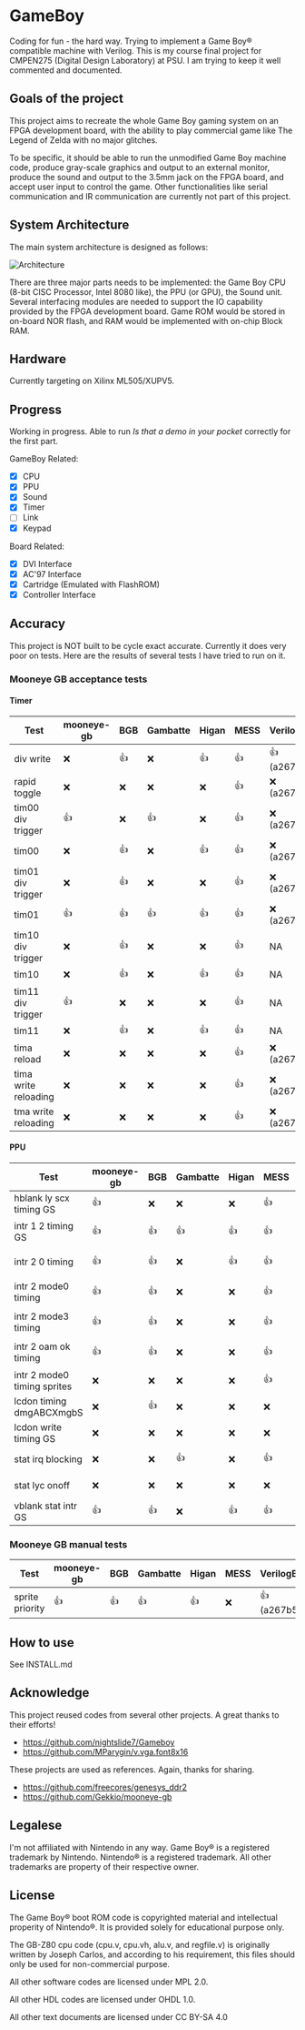 GameBoy
=======

Coding for fun - the hard way. Trying to implement a Game Boy® compatible machine with Verilog. This is my course final project for CMPEN275 (Digital Design Laboratory) at PSU. I am trying to keep it well commented and documented.

## Goals of the project

This project aims to recreate the whole Game Boy gaming system on an FPGA development board, with the ability to play commercial game like The Legend of Zelda with no major glitches.

To be specific, it should be able to run the unmodified Game Boy machine code, produce gray-scale graphics and output to an external monitor, produce the sound and output to the 3.5mm jack on the FPGA board, and accept user input to control the game. Other functionalities like serial communication and IR communication are currently not part of this project.

## System Architecture

The main system architecture is designed as follows:

![Architecture](https://cdn.hackaday.io/images/6958041523363605244.jpg)

There are three major parts needs to be implemented: the Game Boy CPU (8-bit CISC Processor, Intel 8080 like), the PPU (or GPU), the Sound unit. Several interfacing modules are needed to support the IO capability provided by the FPGA development board. Game ROM would be stored in on-board NOR flash, and RAM would be implemented with on-chip Block RAM.

## Hardware

Currently targeting on Xilinx ML505/XUPV5. 

## Progress

Working in progress. Able to run *Is that a demo in your pocket* correctly for the first part.

GameBoy Related:
 - [x] CPU
 - [x] PPU
 - [x] Sound
 - [x] Timer
 - [ ] Link
 - [x] Keypad

Board Related:
 - [x] DVI Interface
 - [x] AC'97 Interface
 - [x] Cartridge (Emulated with FlashROM)
 - [x] Controller Interface

## Accuracy

This project is NOT built to be cycle exact accurate. Currently it does very poor on tests. Here are the results of several tests I have tried to run on it.

### Mooneye GB acceptance tests

#### Timer

| Test                 | mooneye-gb | BGB  | Gambatte | Higan  | MESS | VerilogBoy     |
| -------------------- | ---------- | ---- | -------- | ------ | ---- |----------------|
| div write            | :x:        | :+1: | :x:      | :+1:   | :+1: | :+1: (a267b5b) |
| rapid toggle         | :x:        | :x:  | :x:      | :x:    | :+1: | :x:  (a267b5b) |
| tim00 div trigger    | :+1:       | :x:  | :+1:     | :x:    | :+1: | :x:  (a267b5b) |
| tim00                | :x:        | :+1: | :x:      | :+1:   | :+1: | :x:  (a267b5b) |
| tim01 div trigger    | :x:        | :+1: | :x:      | :x:    | :+1: | :x:  (a267b5b) |
| tim01                | :+1:       | :+1: | :+1:     | :+1:   | :+1: | :x:  (a267b5b) |
| tim10 div trigger    | :x:        | :+1: | :x:      | :x:    | :+1: | NA             |
| tim10                | :x:        | :+1: | :x:      | :+1:   | :+1: | NA             |
| tim11 div trigger    | :+1:       | :x:  | :x:      | :x:    | :+1: | NA             |
| tim11                | :x:        | :+1: | :x:      | :+1:   | :+1: | NA             |
| tima reload          | :x:        | :x:  | :x:      | :x:    | :+1: | :x:  (a267b5b) |
| tima write reloading | :x:        | :x:  | :x:      | :x:    | :+1: | :x:  (a267b5b) |
| tma write reloading  | :x:        | :x:  | :x:      | :x:    | :+1: | :x:  (a267b5b) |

#### PPU

| Test                        | mooneye-gb | BGB  | Gambatte | Higan | MESS | VerilogBoy     |
| --------------------------- | ---------- | ---- | -------- | ------| ---- |----------------|
| hblank ly scx timing GS     | :+1:       | :x:  | :x:      | :x:   | :+1: | :x:  (a267b5b) |
| intr 1 2 timing GS          | :+1:       | :+1: | :+1:     | :+1:  | :+1: | :+1: (a267b5b) |
| intr 2 0 timing             | :+1:       | :+1: | :x:      | :+1:  | :+1: | :+1: (a267b5b) |
| intr 2 mode0 timing         | :+1:       | :+1: | :x:      | :x:   | :+1: | :+1: (a267b5b) |
| intr 2 mode3 timing         | :+1:       | :+1: | :x:      | :x:   | :+1: | :+1: (a267b5b) |
| intr 2 oam ok timing        | :+1:       | :+1: | :x:      | :x:   | :+1: | :+1: (a267b5b) |
| intr 2 mode0 timing sprites | :x:        | :x:  | :x:      | :x:   | :+1: | :x:  (a267b5b) |
| lcdon timing dmgABCXmgbS    | :x:        | :+1: | :x:      | :x:   | :x:  | :x:  (a267b5b) |
| lcdon write timing GS       | :x:        | :x:  | :x:      | :x:   | :x:  | :x:  (a267b5b) |
| stat irq blocking           | :x:        | :x:  | :+1:     | :x:   | :+1: | :x:  (a267b5b) |
| stat lyc onoff              | :x:        | :x:  | :x:      | :x:   | :x:  | :x:  (a267b5b) |
| vblank stat intr GS         | :+1:       | :+1: | :x:      | :+1:  | :+1: | :x:  (a267b5b) |


### Mooneye GB manual tests

| Test            | mooneye-gb | BGB  | Gambatte | Higan | MESS | VerilogBoy     |
| --------------- | ---------- | ---- | -------- | ----- | ---- |----------------|
| sprite priority | :+1:       | :+1: | :+1:     | :+1:  | :x:  | :+1: (a267b5b) |

## How to use

See INSTALL.md

## Acknowledge

This project reused codes from several other projects. A great thanks to their efforts!

 - https://github.com/nightslide7/Gameboy
 - https://github.com/MParygin/v.vga.font8x16

These projects are used as references. Again, thanks for sharing.

 - https://github.com/freecores/genesys_ddr2
 - https://github.com/Gekkio/mooneye-gb

## Legalese

I'm not affiliated with Nintendo in any way. Game Boy® is a registered trademark by Nintendo. Nintendo® is a registered trademark. All other trademarks are property of their respective owner.

## License

The Game Boy® boot ROM code is copyrighted material and intellectual properity of Nintendo®. It is provided solely for educational purpose only.

The GB-Z80 cpu code (cpu.v, cpu.vh, alu.v, and regfile.v) is originally written by Joseph Carlos, and according to his requirement, this files should only be used for non-commercial purpose.

All other software codes are licensed under MPL 2.0.

All other HDL codes are licensed under OHDL 1.0.

All other text documents are licensed under CC BY-SA 4.0